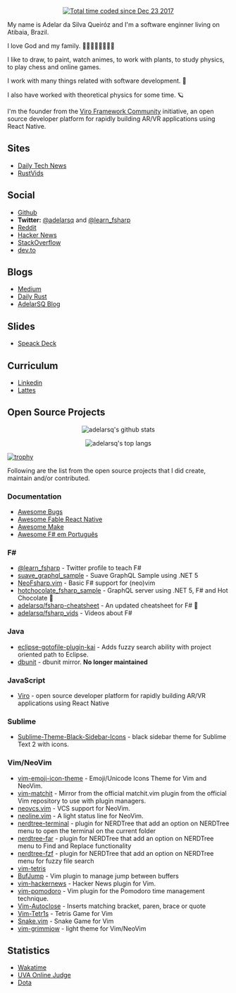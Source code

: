 <p align="center">
    <a href="https://wakatime.com/@f246bf72-3e4d-408c-a080-de85212a5158"><img src="https://wakatime.com/badge/user/f246bf72-3e4d-408c-a080-de85212a5158.svg" alt="Total time coded since Dec 23 2017" /></a>
</p>

My name is Adelar da Silva Queiróz and I'm a software enginner living on Atibaia, Brazil. 

I love God and my family. 👶🏻👨🏻👩🏻👦🏻

I like to draw, to paint, watch animes, to work with plants, to study physics, to play chess and online games.

I work with many things related with software development. 🧩

I also have worked with theoretical physics for some time. 🪐

I'm the founder from the [Viro Framework Community](https://github.com/ViroCommunity) initiative, an open source developer platform for rapidly building AR/VR applications using React Native.

## Sites

- [Daily Tech News](https://daily-tech-news.github.io)
- [RustVids](https://rustvids.github.io)

## Social

- [Github](https://github.com/adelarsq)
- **Twitter:** [@adelarsq](https://twitter.com/adelarsq) and [@learn_fsharp](https://twitter.com/learn_fsharp)
- [Reddit](https://www.reddit.com/user/adelarsq)
- [Hacker News](https://news.ycombinator.com/user?id=adelarsq)
- [StackOverflow](https://stackoverflow.com/users/442923/adelarsq)
- [dev.to](https://dev.to/adelarsq)

<!-- ## YouTube -->

<!-- - [Dois Minutos Tech](https://www.youtube.com/channel/UCbBWMfw-xk0rbm6_ibsNPjQ) -->

## Blogs

- [Medium](https://adelarsq.medium.com/)
- [Daily Rust](http://daily-rust.github.io)
- [AdelarSQ Blog](https://adelarsq.blogspot.com)

## Slides

- [Speack Deck](https://speakerdeck.com/adelarsq)

## Curriculum

- [Linkedin](https://www.linkedin.com/in/adelar-da-silva-queir%C3%B3z-158a9125)
- [Lattes](http://lattes.cnpq.br/3585801413183697)

## Open Source Projects

<p align="center">
    <img alt="adelarsq's github stats" src="https://github-readme-stats.vercel.app/api?username=adelarsq&theme=vue&show_icons=true"/>
</p>

<p align="center">
    <img alt="adelarsq's top langs" src="https://github-readme-stats.vercel.app/api/top-langs/?username=adelarsq&layout=compact&theme=vue"/>
</p>

[![trophy](https://github-profile-trophy.vercel.app/?username=adelarsq)](https://github.com/ryo-ma/github-profile-trophy)

Following are the list from the open source projects that I did create, maintain and/or contributed.

### Documentation

- [Awesome Bugs](https://github.com/adelarsq/awesome-bugs)
- [Awesome Fable React Native](https://github.com/adelarsq/awesome-fable-react-native)
- [Awesome Make](https://github.com/adelarsq/awesome-make)
- [Awesome F# em Português](https://github.com/adelarsq/awesome-fsharp-pt)

### F#

- [@learn_fsharp](https://twitter.com/learn_fsharp) - Twitter profile to teach F#
- [suave_graphql_sample](https://github.com/adelarsq/suave_graphql_sample) - Suave GraphQL Sample using .NET 5
- [NeoFsharp.vim](https://github.com/adelarsq/neofsharp.vim) - Basic F# support for (neo)vim
- [hotchocolate_fsharp_sample](https://github.com/adelarsq/hotchocolate_fsharp_sample) - GraphQL server using .NET 5, F# and Hot Chocolate 🍫
- [adelarsq/fsharp-cheatsheet](https://github.com/adelarsq/fsharp-cheatsheet) - An updated cheatsheet for F# 🔷
- [adelarsq/fsharp_vids](https://github.com/adelarsq/fsharp_vids) - Videos about F#

### Java

- [eclipse-gotofile-plugin-kai](https://github.com/adelarsq/eclipse-gotofile-plugin-kai) - Adds fuzzy search ability with project oriented path to Eclipse.
- [dbunit](https://github.com/adelarsq/dbunit) - dbunit mirror. **No longer maintained**

### JavaScript

- [Viro](https://github.com/ViroCommunity) - open source developer platform for rapidly building AR/VR applications using React Native

### Sublime

- [Sublime-Theme-Black-Sidebar-Icons](https://github.com/adelarsq/Sublime-Theme-Black-Sidebar-Icons) - black sidebar theme for Sublime Text 2 with icons.

### Vim/NeoVim

- [vim-emoji-icon-theme](https://github.com/adelarsq/vim-emoji-icon-theme) - Emoji/Unicode Icons Theme for Vim and NeoVim.
- [vim-matchit](https://github.com/adelarsq/vim-matchit) - Mirror from the official matchit.vim plugin from the official Vim repository to use with plugin managers.
- [neovcs.vim](https://github.com/adelarsq/neovcs.vim) - VCS support for NeoVim.
- [neoline.vim](https://github.com/adelarsq/neoline.vim) - A light status line for NeoVim.
- [nerdtree-terminal](https://github.com/adelarsq/nerdtree-terminal) - plugin for NERDTree that add an option on NERDTree menu to open the terminal on the
    current folder
- [nerdtree-far](https://github.com/adelarsq/nerdtree-far) - plugin for NERDTree that add an option on NERDTree menu to Find and Replace functionality
- [nerdtree-fzf](https://github.com/adelarsq/nerdtree-fzf) - plugin for NERDTree that add an option on NERDTree menu for fuzzy file search
- [vim-tetris](https://github.com/adelarsq/vim-tetris)
- [BufJump](https://github.com/adelarsq/BufJump) - Vim plugin to manage jump between buffers
- [vim-hackernews](https://github.com/adelarsq/vim-hackernews) - Hacker News plugin for Vim.
- [vim-pomodoro](https://github.com/adelarsq/vim-pomodoro) - Vim plugin for the Pomodoro time management technique.
- [Vim-Autoclose](https://github.com/adelarsq/Vim-Autoclose) - Inserts matching bracket, paren, brace or quote 
- [Vim-Tetr1s](https://github.com/adelarsq/Vim-Tetr1s) - Tetris Game for Vim
- [Snake.vim](https://github.com/adelarsq/Snake.vim) - Snake Game for Vim
- [vim-grimmjow](https://github.com/adelarsq/vim-grimmjow) - light theme for Vim/NeoVim

## Statistics

- [Wakatime](https://wakatime.com/@f246bf72-3e4d-408c-a080-de85212a5158)
- [UVA Online Judge](https://onlinejudge.org/index.php?option=com_onlinejudge&Itemid=20&page=show_authorstats&userid=2235)
- [Dota](https://www.dotabuff.com/players/140814703)

